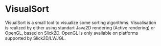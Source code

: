 # VisualSort
VisualSort is a small tool to visualize some sorting algorithms.
Visualisation is realized by either using standart Java2D rendering (Active rendering) or OpenGL, based on Slick2D.
OpenGL is only available on platforms supported by Slick2D/LWJGL.
